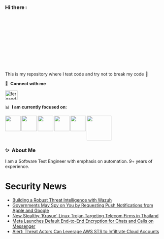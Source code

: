 ### Hi there <a href="https://www.gautamkrishnar.com/"><img src="https://media.giphy.com/media/hvRJCLFzcasrR4ia7z/giphy.gif" width="5%"></a>
This is my repository where I test code and try not to break my code :rofl:

🔗 &nbsp;**Connect with me**
<p align="left">
<a href="https://linkedin.com/in/fernandorlcruz" target="blank"><img align="center" src="https://raw.githubusercontent.com/rahuldkjain/github-profile-readme-generator/master/src/images/icons/Social/linked-in-alt.svg" alt="fernando cruz" height="30" width="40" /></a>
  
📊 &nbsp;**I am currently focused on:**

<img align="left" width='50' height='50' src="https://cdn.jsdelivr.net/gh/devicons/devicon/icons/python/python-original-wordmark.svg" />
<img align="left" width='50' height='50' src="https://cdn.jsdelivr.net/gh/devicons/devicon/icons/csharp/csharp-original.svg" />
<img align="left" width='50' height='50' src="https://cdn.jsdelivr.net/gh/devicons/devicon/icons/jenkins/jenkins-original.svg" />
<img align="left" width='50' height='50' src="https://specflow.org/wp-content/uploads/2021/05/SpecFlow-Icon.png" />
<img align="left" width='50' height='50' src="https://www.svgrepo.com/show/306098/githubactions.svg" />
<img width='80' height='80' src="https://cdn2.vectorstock.com/i/1000x1000/64/81/security-testing-concept-icon-safety-audit-key-vector-29166481.jpg" />
          
          
  
### ✨&nbsp; About Me

I am a Software Test Engineer with emphasis on automation. 9+ years of experience.

# Security News
<!-- BLOG-POST-LIST:START -->
- [Building a Robust Threat Intelligence with Wazuh](https://thehackernews.com/2023/12/building-robust-threat-intelligence.html)
- [Governments May Spy on You by Requesting Push Notifications from Apple and Google](https://thehackernews.com/2023/12/governments-may-spy-on-you-by.html)
- [New Stealthy &#39;Krasue&#39; Linux Trojan Targeting Telecom Firms in Thailand](https://thehackernews.com/2023/12/new-stealthy-krasue-linux-trojan.html)
- [Meta Launches Default End-to-End Encryption for Chats and Calls on Messenger](https://thehackernews.com/2023/12/meta-launches-default-end-to-end.html)
- [Alert: Threat Actors Can Leverage AWS STS to Infiltrate Cloud Accounts](https://thehackernews.com/2023/12/alert-threat-actors-can-leverage-aws.html)
<!-- BLOG-POST-LIST:END -->
